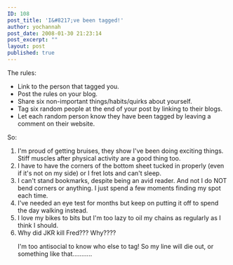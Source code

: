 ```yaml
---
ID: 108
post_title: 'I&#8217;ve been tagged!'
author: yochannah
post_date: 2008-01-30 21:23:14
post_excerpt: ""
layout: post
published: true
---
```

The rules:
* Link to the person that tagged you.
* Post the rules on your blog.
* Share six non-important things/habits/quirks about yourself.
* Tag six random people at the end of your post by linking to their blogs.
* Let each random person know they have been tagged by leaving a comment on their website.

So:
<ol>
<li>I'm proud of getting bruises, they show I've been doing exciting things. Stiff muscles after physical activity are a good thing too.</li>
<li>I have to have the corners of the bottom sheet tucked in properly (even if it's not on my side) or I fret lots and can't sleep.</li>
<li>I can't stand bookmarks, despite being an avid reader. And not I do NOT bend corners or anything. I just spend a few moments finding my spot each time.</li>
<li>I've needed an eye test for months but keep on putting it off to spend the day walking instead.</li>
<li>I love my bikes to bits but I'm too lazy to oil my chains as regularly as I think I should.</li>
<li>Why did JKR kill Fred??? Why????</li>

I'm too antisocial to know who else to tag! So my line will die out, or something like that...........

</ol>